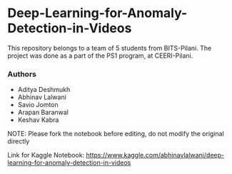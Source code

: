 # Deep-Learning-for-Anomaly-Detection-in-Videos
This repository belongs to a team of 5 students from BITS-Pilani. The project was done as a part of the PS1 program, at CEERI-Pilani.

### Authors
- Aditya Deshmukh
- Abhinav Lalwani
- Savio Jomton
- Arapan Baranwal
- Keshav Kabra


NOTE: Please fork the notebook before editing, do not modify the original directly


Link for Kaggle Notebook:
https://www.kaggle.com/abhinavlalwani/deep-learning-for-anomaly-detection-in-videos

